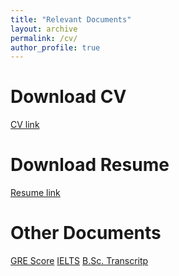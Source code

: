 ```yaml
---
title: "Relevant Documents"
layout: archive
permalink: /cv/
author_profile: true
---
```


Download CV
======
[CV link](https://asifurrahman1.github.io/Documents/Md_Asifur_Rahman_CV.pdf)

Download Resume
======
[Resume link](https://asifurrahman1.github.io/Documents/Resume_Md_Asifur_Rahman.pdf)


Other Documents
======
[GRE Score]()
[IELTS]()
[B.Sc. Transcritp]()
